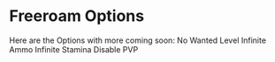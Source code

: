 # Freeroam Options
Here are the Options with more coming soon:
No Wanted Level
Infinite Ammo
Infinite Stamina
Disable PVP
